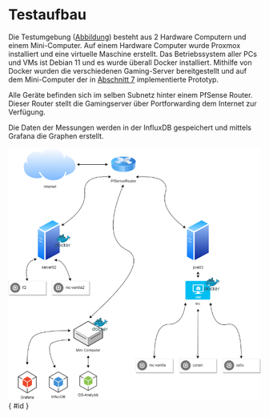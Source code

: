 # Testaufbau

Die Testumgebung ([Abbildung](#id)) besteht aus 2 Hardware Computern und einem Mini-Computer. Auf einem Hardware Computer wurde Proxmox installiert und eine virtuelle Maschine erstellt. Das Betriebssystem aller PCs und VMs ist Debian 11 und es wurde überall Docker installiert. Mithilfe von Docker wurden die verschiedenen Gaming-Server bereitgestellt und auf dem Mini-Computer der in [Abschnitt 7](#implementierung) implementierte Prototyp. 

Alle Geräte befinden sich im selben Subnetz hinter einem PfSense Router. Dieser Router stellt die Gamingserver über Portforwarding dem Internet zur Verfügung.

Die Daten der Messungen werden in der InfluxDB gespeichert und mittels Grafana die Graphen erstellt.


![Testaufbau](./images/Testaufbau.png){ #id }

